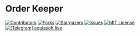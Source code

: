 # Order Keeper
 

<!--
*** I'm using markdown "reference style" links for readability.
*** Reference links are enclosed in brackets [ ] instead of parentheses ( ).
*** See the bottom of this document for the declaration of the reference variables
*** for contributors-url, forks-url, etc. This is an optional, concise syntax you may use.
*** https://www.markdownguide.org/basic-syntax/#reference-style-links
-->
[![Contributors][contributors-shield]][contributors-url]
[![Forks][forks-shield]][forks-url]
[![Stargazers][stars-shield]][stars-url]
[![Issues][issues-shield]][issues-url]
[![MIT License][license-shield]][license-url]
[![\[Telegram\] aqulasoft live][telegram-shield]][telegram-url]


<!-- MARKDOWN LINKS & IMAGES -->
<!-- https://www.markdownguide.org/basic-syntax/#reference-style-links -->
[contributors-shield]: https://img.shields.io/github/contributors/aqulasoft/orderkeeper.svg?style=flat-square
[contributors-url]: https://github.com/aqulasoft/orderkeeper/graphs/contributors
[forks-shield]: https://img.shields.io/github/forks/aqulasoft/orderkeeper.svg?style=flat-square
[forks-url]: https://github.com/aqulasoft/orderkeeper/network/members
[stars-shield]: https://img.shields.io/github/stars/aqulasoft/orderkeeper.svg?style=flat-square
[stars-url]: https://github.com/aqulasoft/orderkeeper/stargazers
[issues-shield]: https://img.shields.io/github/issues/aqulasoft/orderkeeper.svg?style=flat-square
[issues-url]: https://github.com/aqulasoft/orderkeeper/issues
[license-shield]: https://img.shields.io/github/license/aqulasoft/orderkeeper.svg?style=flat-square
[license-url]: https://github.com/aqulasoft/orderkeeper/blob/master/LICENSE.txt
[telegram-shield]: https://img.shields.io/badge/telegram-aqulasoft-blue.svg?style=flat-square
[telegram-url]: https://t.me/aqulasoft

